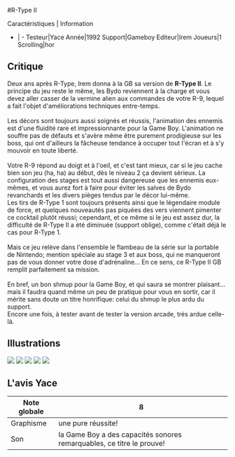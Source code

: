 #R-Type II

Caractéristiques | Information
- | -
Testeur|Yace
Année|1992
Support|Gameboy
Editeur|Irem
Joueurs|1
Scrolling|hor

## Critique
Deux ans après R-Type, Irem donna à la GB sa version de <b>R-Type II</b>. Le principe du jeu reste le même, les Bydo reviennent à la charge et vous devez aller casser de la vermine alien aux commandes de votre R-9, lequel a fait l'objet d'améliorations techniques entre-temps.<br/><br/>Les décors sont toujours aussi soignés et réussis, l'animation des ennemis est d'une fluidité rare et impressionnante pour la Game Boy. L'animation ne souffre pas de défauts et s'avère même être purement prodigieuse sur les boss, qui ont d'ailleurs la fâcheuse tendance à occuper tout l'écran et à s'y mouvoir en toute liberté.<br/><br/>Votre R-9 répond au doigt et à l'oeil, et c'est tant mieux, car si le jeu cache bien son jeu (ha, ha) au début, dès le niveau 2 ça devient sérieux. La configuration des stages est tout aussi dangereuse que les ennemis eux-mêmes, et vous aurez fort à faire pour éviter les salves de Bydo revanchards et les divers pièges tendus par le décor lui-même.<br/>Les tirs de R-Type 1 sont toujours présents ainsi que le légendaire module de force, et quelques nouveautés pas piquées des vers viennent pimenter ce cocktail plutôt réussi; cependant, et ce même si le jeu est assez dur, la difficulté de R-Type II a été diminuée (support oblige), comme c'était déjà le cas pour R-Type 1.<br/><br/>Mais ce jeu relève dans l'ensemble le flambeau de la série sur la portable de Nintendo; mention spéciale au stage 3 et aux boss, qui ne manqueront pas de vous donner votre dose d'adrénaline... En ce sens, ce R-Type II GB remplit parfaitement sa mission.<br/><br/>En bref, un bon shmup pour la Game Boy, et qui saura se montrer plaisant... mais il faudra quand même un peu de pratique pour vous en sortir, car il mérite sans doute un titre honrifique: celui du shmup le plus ardu du support.<br/>Encore une fois, à tester avant de tester la version arcade, très ardue celle-là.

## Illustrations
![](http://www.shmup.com/images/thumbs/img_fiche_1_700.gif)
![](http://www.shmup.com/images/thumbs/img_fiche_2_700.gif)
![](http://www.shmup.com/images/thumbs/img_fiche_3_700.gif)
![](http://www.shmup.com/images/thumbs/img_fiche_4_700.gif)
![](http://www.shmup.com/images/thumbs/)

## L'avis Yace
Note globale|8
-|-
Graphisme|une pure réussite!
Son|la Game Boy a des capacités sonores remarquables, ce titre le prouve!
